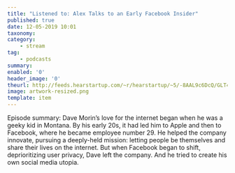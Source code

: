 ```yaml
---
title: "Listened to: Alex Talks to an Early Facebook Insider"
published: true
date: 12-05-2019 10:01
taxonomy:
category:
	- stream
tag:
	- podcasts
summary:
enabled: '0'
header_image: '0'
theurl: http://feeds.hearstartup.com/~r/hearstartup/~5/-8AAL9c6DcQ/GLT4709562052.mp3
image: artwork-resized.png
template: item
---
```

 
Episode summary: Dave Morin’s love for the internet began when he was a geeky kid in Montana. By his early 20s, it had led him to Apple and then to Facebook, where he became employee number 29. He helped the company innovate, pursuing a deeply-held mission: letting people be themselves and share their lives on the internet. But when Facebook began to shift, deprioritizing user privacy, Dave left the company. And he tried to create his own social media utopia.
